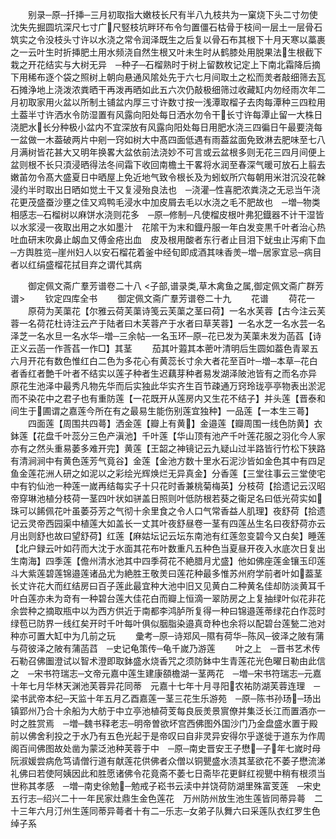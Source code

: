 <!-- { "loadSidebar": true } -->
　　别录─原─扦挿─三月初取指大嫩枝长尺有半八九枝共为一窠烧下头二寸勿使沈失先掘圆坑深尺七寸广尺竪枝坑畔环布令匀置僵石枯骨于枝间一层土一层骨石筑实之令没枝头寸许以水浇之常令润泽既生之后复以骨石布其根下十月天寒以藁裹之一云叶生时折挿肥土用水频浇自然生根又叶未生时从鹤膝处用脱果法生根截下栽之开花结实与大树无异　─种子─石榴熟时于树上留数枚记定上下南北霜降后摘下用稀布逐个袋之照树上朝向悬通风隂处先于六七月间取土之松而羙者敲细筛去瓦石摊浄地上浇泼浓粪晒干再泼再晒如此五六次仍敲极细筛过收藏缸内勿经雨次年二月初取家用火盆以所制土铺盆内厚三寸许数寸按一浅潭取榴子去肉每潭种三四粒用土葢半寸许洒水令防湿置有风露向阳处每日洒水勿令干长寸许每潭止留一大株日浇肥水长分种极小盆内不宜深放有风露向阳处每日用肥水浇三四徧日午最要浇每一盆做一木葢破两片中剜一窍如树大中髙四面低遇有雨葢盆面免致淋去肥味至七八月满树皆花甚大又明年换畧大盆依前法浇妙不可言或云盆根多则无花三四月间便上盆则根不长只湏浸晒得法冬间霜下收回南檐土干畧将水润至春深气暖可放石上翦去嫩苖勿令髙大盛夏日中晒屋上免近地气致令根长及为蚓蚁所穴每朝用米泔沉没花榦浸约半时取出日晒如觉土干又复浸殆良法也　─浇灌─性喜肥浓粪浇之无忌当午浇花更茂盛蚕沙壅之佳又鸡鸭毛浸水中加皮屑去毛以水浇之毛不肥故也　─増─物类相感志─石榴树以麻饼水浇则花多　─原─修制─凡使榴皮根叶弗犯鐡器不计干湿皆以水浆浸一夜取出用之水如墨汁　花隂干为末和鐡丹服一年白发变黒千叶者治心热吐血研末吹鼻止衂血又傅金疮出血　皮及根用酸者东行者止目泪下蚘虫止泻痢下血　─方舆胜览─崖州妇人以安石榴花着釜中经旬即成酒其味香羙─増─居家宜忌─病目者以红绢盛榴花拭目弃之谓代其病










　　御定佩文斋广羣芳谱卷二十八
<子部,谱录类,草木禽鱼之属,御定佩文斋广群芳谱>
　　钦定四库全书
　　御定佩文斋广羣芳谱卷二十九
　　花谱
　　荷花一
　　原荷为芙蕖花【尔雅云荷芙蕖诗笺云芙蕖之茎曰荷】一名水芙蓉【古今注云芙蓉一名荷花杜诗注云产于陆者曰木芙蓉产于水者曰草芙蓉】一名水芝一名水芸一名泽芝一名水旦一名水华─増─三余帖─一名玉环─原─花已发为芙蕖未发为菡萏【诗正义云菡一作莟萏一作□】其茎
　　茄其叶蕸其本蔤叶清明后生圆如葢色青翠五六月开花有数色惟红白二色为多花心有黄蕊长寸余大者花至百叶─増─本草─花白者香红者艶千叶者不结实以莲子种者生迟藕芽种者易发湖泽陂池皆有之而名亦异　原花生池泽中最秀凡物先华而后实独此华实齐生百节疎通万窍玲珑亭亭物表出淤泥而不染花中之君子也有重防莲【一花既开从莲房内又生花不结子】并头莲【晋泰和间生于圃谓之嘉莲今所在有之最易生能伤别莲宜独种】一品莲【一本生三蕚】
　　四面莲【周围共四蕚】洒金莲【瓣上有黄】金邉莲【瓣周围一线色防黄】衣鉢莲【花盘千叶蕊分三色产滇池】千叶莲【华山顶有池产千叶莲花服之羽化今人家亦有之然头重易萎多难开完】黄莲【王韶之神镜记云九疑山过半路皆行竹松下狭路有清涧涧中有黄色莲芳气竟谷】金莲【金池方数十里水石泥沙皆如金色其中有四足鱼金莲花洲人研之如泥以之彩绘光辉焕烂无异真金】分香莲【三堂往事云三堂使宅中有钓仙池一种莲一嵗再结每实子十只花时香兼桃菊梅英】分枝荷【拾遗记云汉昭帝穿琳池植分枝荷一茎四叶状如骈盖日照则叶低防根若葵之衞足名曰低光荷实如珠可以餙佩花叶虽萎芬芳之气彻十余里食之令人口气常香益人肌理】夜舒荷【拾遗记云灵帝西园渠中植莲大如盖长一丈其叶夜舒昼卷一茎有四莲丛生名曰夜舒荷亦云月出则舒也故曰望舒荷】红莲【麻姑坛记云坛东南池有红莲忽变碧今又白矣】睡莲【北户録云叶如荇而大沈于水面其花布叶数重凡五种色当夏昼开夜入水底次日复出生南海】四季莲【儋州清水池其中四季荷花不絶腊月尤盛】他如佛座莲金镶玉印莲斗大紫莲碧莲锦邉莲诸品尤为絶胜王敬羙曰莲花种最多惟苏州府学前者叶如葢茎长丈许花大而红结房曰百子莲此最宜种大池中旧又见黄白二种黄名佳却防淡黄耳千叶白莲亦未为竒有一种碧台莲大佳花白而瓣上恒滴一翠防房之上复抽绿叶似花非花余尝种之摘取瓶中以为西方供近于南都李鸿胪所复得一种曰锦邉莲蒂绿花白作蕊时绿苞已防界一线红矣开时千叶每叶俱似胭脂染邉真竒种也余将以配碧台莲甃二池对种亦可置大缸中为几前之玩
　　彚考─原─诗郑风─隰有荷华─陈风─彼泽之陂有蒲与荷彼泽之陂有蒲菡蓞　─史记龟策传─龟千嵗乃游莲
　　叶之上　─晋书艺术传石勒召佛圗澄试以智术澄即取鉢盛水烧香咒之须防鉢中生青莲花光色曜日勒由此信之　─宋书符瑞志─文帝元嘉中莲生建康頟檐湖一茎两花　─増─宋书符瑞志─元嘉十年七月华林天渊池芙蓉异花同蒂　元嘉十七年十月寻阳农祐防湖芙蓉连理　─梁书武帝本纪─天监十年五月乙酉嘉莲一茎三花生乐游苑　─原─陈书孙玚─玚出镇郢州乃合十余船为大舫于中立亭池植荷芰每良辰羙景賔僚并集泛长江而置酒亦一时之胜赏焉　─増─魏书释老志─明帝曽欲坏宫西佛图外国沙门乃金盘盛水置于殿前以佛舍利投之于水乃有五色光起于是帝叹曰自非灵异安得尔乎遂徙于道东为作周阁百间佛图故处凿为蒙泛池种芙蓉于中　─原─南史晋安王子懋─子年七嵗时母阮淑媛尝病危笃请僧行道有献莲花供佛者众僧以铜甖盛水渍其茎欲花不萎子懋流涕礼佛曰若使阿姨因此和胜愿诸佛令花竟斋不萎七日斋毕花更鲜红视甖中稍有根须当世称其孝感　─増─南史徐勉─勉戒子崧书云渎中并饶荷防湖里殊富芰莲　─宋史五行志─绍兴二十一年民家灶鼎生金色莲花　万州防州放生池生莲皆同蒂异蕚　二十三年六月汀州生莲同蒂异蕚者十有二─乐志─女弟子队舞六曰采莲队衣红罗生色绰子系
